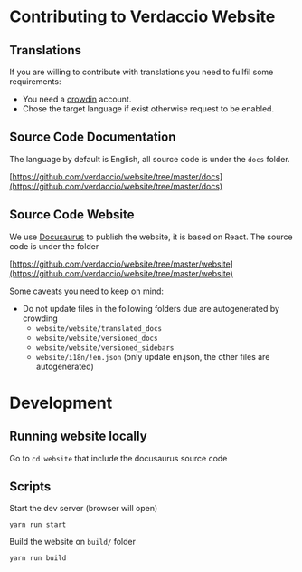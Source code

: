 # Contributing to Verdaccio Website

## Translations

If you are willing to contribute with translations you need to fullfil some requirements:

* You need a [crowdin](https://crowdin.com/project/verdaccio) account.
* Chose the target language if exist otherwise request to be enabled.

## Source Code Documentation

The language by default is English, all source code is under the `docs` folder.

[https://github.com/verdaccio/website/tree/master/docs](https://github.com/verdaccio/website/tree/master/docs)

## Source Code Website

We use [Docusaurus](https://docusaurus.io) to publish the website, it is based on React. The source code is under the folder

[https://github.com/verdaccio/website/tree/master/website](https://github.com/verdaccio/website/tree/master/website)

Some caveats you need to keep on mind:

* Do not update files in the following folders due are autogenerated by crowding
  * `website/website/translated_docs`  
  * `website/website/versioned_docs`  
  * `website/website/versioned_sidebars`  
  * `website/i18n/!en.json` (only update en.json, the other files are autogenerated)
  
  
# Development

## Running website locally

Go to `cd website` that include the docusaurus source code

## Scripts

Start the dev server (browser will open)
```
yarn run start
```

Build the website on `build/` folder
```
yarn run build
```
